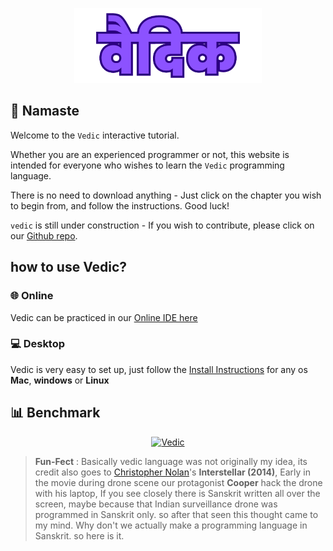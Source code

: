 ﻿<p align="center"><a href="https://vedic-lang.github.io"><img alt="Vedic" src="https://raw.githubusercontent.com/vedic-lang/vedic/main/assets/vedic-lang.png" width="300vw"></a></p>

## 🙏 Namaste

Welcome to the `Vedic` interactive tutorial.

Whether you are an experienced programmer or not, this website is intended for everyone who wishes to learn the `Vedic` programming language.

There is no need to download anything - Just click on the chapter you wish to begin from, and follow the instructions. Good luck!

`vedic` is still under construction - If you wish to contribute, please click on our [Github repo](https://github.com/vedic-lang/vedic).

## how to use Vedic?

### 🌐 Online

Vedic can be practiced in our [Online IDE here](https://vedic-lang.github.io/vedic-ide/)

### 💻 Desktop

Vedic is very easy to set up, just follow the [Install Instructions](download.md) for any os **Mac**, **windows** or **Linux**

## 📊 Benchmark

<p align="center"><a href="benchmarks"><img alt="Vedic" src="assets/images/benchmarks.png" width="600vw"></a></p>

> **Fun-Fect** : Basically vedic language was not originally my idea, its credit also goes to [Christopher Nolan](https://twitter.com/chris_nolann?lang=en)'s **Interstellar (2014)**, Early in the movie during drone scene our protagonist **Cooper** hack the drone with his laptop, If you see closely there is Sanskrit written all over the screen, maybe because that Indian surveillance drone was programmed in Sanskrit only. so after that seen this thought came to my mind. Why don't we actually make a programming language in Sanskrit. so here is it.
